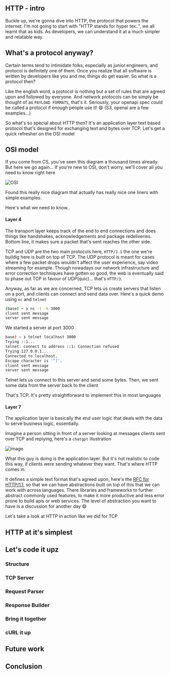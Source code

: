 ## HTTP - intro

Buckle up, we're gonna dive into HTTP, the protocol that powers the internet. I'm not going to start with "HTTP stands for hyper tex..", we all learnt that as kids. As developers, we can understand it at a much simpler and relatable way.

## What's a protocol anyway?

Certain terms tend to intimidate folks, especially as junior engineers, and protocol is definitely one of them. Once you realize that all software is written by developers like you and me, things do get easier. So what is a protocol then?

Like the english word, a protocol is nothing but a set of rules that are agreed upon and followed by everyone. And network protocols can be simply be thought of as `PAYLOAD FORMATS`, that's it. Seriously, your openapi spec could be called a protocol if enough people use it! 😄 (S3, openai are a few examples...)

So what's so special about HTTP then? It's an application layer text based protocol that's designed for exchanging text and bytes over TCP. Let's get a quick refresher on the OSI model

## OSI model

If you come from CS, you've seen this diagram a thousand times already. But here we go again... If you're new to OSI, don't worry, we'll cover all you need to know right here

![OSI](https://www.indusface.com/wp-content/uploads/2023/09/OSI-Model-7-layers.png)

Found this really nice diagram that actually has really nice one liners with simple examples.

Here's what we need to know..

#### Layer 4

The transport layer keeps track of the end to end connections and does things like handshakes, acknowledgements and package redeliveries. Bottom line, it makes sure a packet that's sent reaches the other side. 

TCP and UDP are the two main protocols here, `HTTP/1.1` the one we're buildig here is built on top of TCP. The UDP protocol is meant for cases where a few packet drops wouldn't affect the user experience, say video streaming for example. Though nowadays our network infrastructure and error correction techniques have gotten so good, the web is eventually said to phase out TCP in favour of UDP(quic)... that's `HTTP/3`.

Anyway, as far as we are concerned, TCP lets us create servers that listen on a port, and clients can connect and send data over. Here's a quick demo using `nc` and `telnet`

```bash
(base) ~ ❯ nc -l -k 3000                                                                               ⏎
client sent message
server sent message
```

We started a server at port 3000


```bash
base) ~ ❯ telnet localhost 3000                                                                       ⏎
Trying ::1...
telnet: connect to address ::1: Connection refused
Trying 127.0.0.1...
Connected to localhost.
Escape character is '^]'.
client sent message
server sent message
```

Telnet lets us connect to this server and send some bytes. Then, we sent some data from the server back to the client

That's TCP. It's pretty straightforward to implement this in most languages


#### Layer 7

The application layer is basically the end user logic that deals with the data to serve business logic, essentially.

Imagine a person sitting in front of a server looking at messages clients sent over TCP and replying, here's a `chatgpt` illustration

![image](https://github.com/user-attachments/assets/253d1802-cced-43ef-b4fb-689d3184dcdd)

What this guy is doing is the application layer. But it's not realistic to code this way, if clients were sending whatever they want. That's where HTTP comes in.

It defines a simple text format that's agreed upon, here's the [RFC for HTTP/1.1](https://datatracker.ietf.org/doc/html/rfc2616), so that we can have abstractions built on top of this that we can work with across languages. There libraries and frameworks to further abstract commonly used features, to make it more productive and less error prone to build apis or web services. The level of abstraction you want to have is a discussion for another day 😄

Let's take a look at HTTP in action like we did for TCP

## HTTP at it's simplest



## Let's code it upz


### Structure


### TCP Server


### Request Parser


### Response Builder


### Bring it together


### cURL it up


## Future work


## Conclusion





